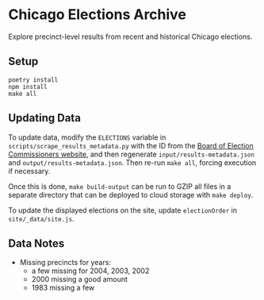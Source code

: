 # Chicago Elections Archive

Explore precinct-level results from recent and historical Chicago elections.

## Setup

```shell
poetry install
npm install
make all
```

## Updating Data

To update data, modify the `ELECTIONS` variable in `scripts/scrape_results_metadata.py` with the ID from the [Board of Election Commissioners website](https://chicagoelections.gov/en/election-results.html), and then regenerate `input/results-metadata.json` and `output/results-metadata.json`. Then re-run `make all`, forcing execution if necessary.

Once this is done, `make build-output` can be run to GZIP all files in a separate directory that can be deployed to cloud storage with `make deploy`.

To update the displayed elections on the site, update `electionOrder` in `site/_data/site.js`.

## Data Notes

- Missing precincts for years:
  - a few missing for 2004, 2003, 2002
  - 2000 missing a good amount
  - 1983 missing a few
